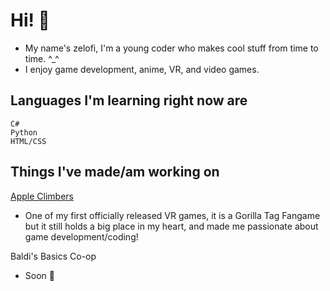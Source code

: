 # Hi! 👋
- My name's zelofi, I'm a young coder who makes cool stuff from time to time. ^_^
- I enjoy game development, anime, VR, and video games.


## Languages I'm learning right now are
```
C#
Python
HTML/CSS
```

## Things I've made/am working on
[Apple Climbers]("https://www.oculus.com/experiences/quest/5183386828371231/")
- One of my first officially released VR games, it is a Gorilla Tag Fangame but it still holds a big place in my heart, and made me passionate about game development/coding!

Baldi's Basics Co-op
- Soon 👀
